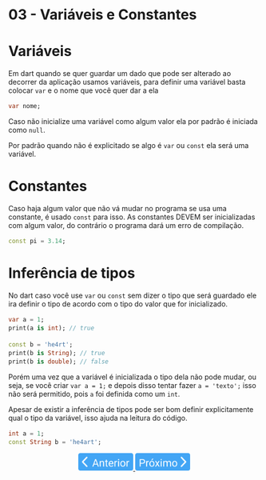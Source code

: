# 03 - Variáveis e Constantes

# Variáveis

Em dart quando se quer guardar um dado que pode ser alterado ao decorrer da aplicação usamos variáveis, para definir uma variável basta colocar `var` e o nome que você quer dar a ela

```dart
var nome;
```

Caso não inicialize uma variável como algum valor ela por padrão é iniciada como `null`.

Por padrão quando não é explicitado se algo é `var` ou `const` ela será uma variável. 

# Constantes

Caso haja algum valor que não vá mudar no programa se usa uma constante, é usado `const` para isso. As constantes DEVEM ser inicializadas com algum valor, do contrário o programa dará um erro de compilação.

```dart
const pi = 3.14;
```

# Inferência de tipos

No dart caso você use `var` ou `const` sem dizer o tipo que será guardado ele ira definir o tipo de acordo com o tipo do valor que for inicializado.

```dart
var a = 1;
print(a is int); // true

const b = 'he4rt';
print(b is String); // true
print(b is double); // false
```

Porém uma vez que a variável é inicializada o tipo dela não pode mudar, ou seja, se você criar `var a = 1;` e depois disso tentar fazer `a = 'texto';` isso não será permitido, pois `a` foi definida como um `int`.

Apesar de existir a inferência de tipos pode ser bom definir explicitamente qual o tipo da variável, isso ajuda na leitura do código.

```dart
int a = 1;
const String b = 'he4art';
```

<p align="center">
  <a href="02-TiposPrimitivos.md">
    <img src="/4noobsAssets/anterior.svg" height=35>
  </a>
  <a href="04-Operadores.md">
    <img src="/4noobsAssets/proximo.svg" height=35>
  </a>
</p>